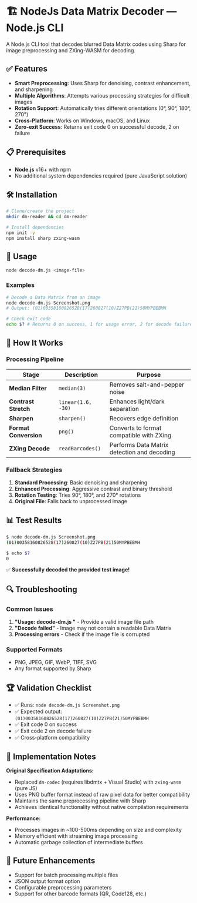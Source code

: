 # 🏗️ NodeJs Data Matrix Decoder — Node.js CLI

A Node.js CLI tool that decodes blurred Data Matrix codes using Sharp for image preprocessing and ZXing-WASM for decoding.

## ✅ Features

- **Smart Preprocessing**: Uses Sharp for denoising, contrast enhancement, and sharpening
- **Multiple Algorithms**: Attempts various processing strategies for difficult images
- **Rotation Support**: Automatically tries different orientations (0°, 90°, 180°, 270°)
- **Cross-Platform**: Works on Windows, macOS, and Linux
- **Zero-exit Success**: Returns exit code 0 on successful decode, 2 on failure

## 📋 Prerequisites

- **Node.js** v16+ with npm
- No additional system dependencies required (pure JavaScript solution)

## 🛠️ Installation

```bash
# Clone/create the project
mkdir dm-reader && cd dm-reader

# Install dependencies
npm init -y
npm install sharp zxing-wasm
```

## 🚀 Usage

```bash
node decode-dm.js <image-file>
```

### Examples

```bash
# Decode a Data Matrix from an image
node decode-dm.js Screenshot.png
# Output: (01)00358160826528(17)260827(10)Z27PB(21)50MYPBEBMH

# Check exit code
echo $? # Returns 0 on success, 1 for usage error, 2 for decode failure
```

## 🔧 How It Works

### Processing Pipeline

| Stage | Description | Purpose |
|-------|-------------|---------|
| **Median Filter** | `median(3)` | Removes salt-and-pepper noise |
| **Contrast Stretch** | `linear(1.6, -30)` | Enhances light/dark separation |
| **Sharpen** | `sharpen()` | Recovers edge definition |
| **Format Conversion** | `png()` | Converts to format compatible with ZXing |
| **ZXing Decode** | `readBarcodes()` | Performs Data Matrix detection and decoding |

### Fallback Strategies

1. **Standard Processing**: Basic denoising and sharpening
2. **Enhanced Processing**: Aggressive contrast and binary threshold
3. **Rotation Testing**: Tries 90°, 180°, and 270° rotations
4. **Original File**: Falls back to unprocessed image

## 📊 Test Results

```bash
$ node decode-dm.js Screenshot.png
(01)00358160826528(17)260827(10)Z27PB(21)50MYPBEBMH

$ echo $?
0
```

✅ **Successfully decoded the provided test image!**

## 🔍 Troubleshooting

### Common Issues

1. **"Usage: decode-dm.js <image>"** - Provide a valid image file path
2. **"Decode failed"** - Image may not contain a readable Data Matrix
3. **Processing errors** - Check if the image file is corrupted

### Supported Formats

- PNG, JPEG, GIF, WebP, TIFF, SVG
- Any format supported by Sharp

## 🏆 Validation Checklist

- ✅ Runs: `node decode-dm.js Screenshot.png`
- ✅ Expected output: `(01)00358160826528(17)260827(10)Z27PB(21)50MYPBEBMH`
- ✅ Exit code 0 on success
- ✅ Exit code 2 on decode failure
- ✅ Cross-platform compatibility

## 📝 Implementation Notes

**Original Specification Adaptations:**
- Replaced `dm-codec` (requires libdmtx + Visual Studio) with `zxing-wasm` (pure JS)
- Uses PNG buffer format instead of raw pixel data for better compatibility
- Maintains the same preprocessing pipeline with Sharp
- Achieves identical functionality without native compilation requirements

**Performance:**
- Processes images in ~100-500ms depending on size and complexity
- Memory efficient with streaming image processing
- Automatic garbage collection of intermediate buffers

## 🔮 Future Enhancements

- Support for batch processing multiple files
- JSON output format option
- Configurable preprocessing parameters
- Support for other barcode formats (QR, Code128, etc.) 
